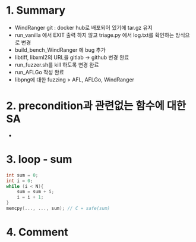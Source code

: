 # 1. Summary
- WindRanger git : docker hub로 배포되어 있기에 tar.gz 유지
- run_vanilla 에서 EXIT 출력 하지 않고 triage.py 에서 log.txt를 확인하는 방식으로 변경
- build_bench_WindRanger 에 bug 추가
- libtiff, libxml2의 URL을 gitlab -> github 변경 완료
- run_fuzzer.sh를 kill 하도록 변경 완료
- run_AFLGo 작성 완료
- libpng에 대한 fuzzing > AFL, AFLGo, WindRanger

# 2. precondition과 관련없는 함수에 대한 SA
- 

# 3. loop - sum
``` c
int sum = 0;
int i = 0;
while (i < N){
    sum = sum + i;
    i = i + 1;
}
memcpy(..., ..., sum); // C = safe(sum)
``` 

# 4. Comment